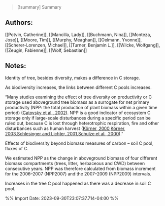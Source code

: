 
>[!summary] Summary
> 

## Authors:
[[Potvin, Catherine]], [[Mancilla, Lady]], [[Buchmann, Nina]], [[Monteza, Jose]], [[Moore, Tim]], [[Murphy, Meaghan]], [[Oelmann, Yvonne]], [[Scherer-Lorenzen, Michael]], [[Turner, Benjamin L.]], [[Wilcke, Wolfgang]], [[Zeugin, Fabienne]], [[Wolf, Sebastian]]

## Notes:

Identity of tree, besides diversity, makes a difference in C storage. 

As biodiversity increases, the links between different C pools increases. 

“Many studies examining the effect of tree diversity on productivity or C storage used aboveground tree biomass as a surrogate for net primary productivity (NPP: the total production of plant biomass within a given time period) ([Catovsky et al., 2002](https://www.sciencedirect.com/science/article/pii/S0378112710006857?fr=RR-2&ref=pdf_download&rr=7259fd91ea4e4bb8%22%20\l%20%22bib0025)). NPP is a good indicator of ecosystem C storage only if large-scale disturbances during a specific period can be ruled out, because C is lost through heterotrophic respiration, fire and other disturbances such as human harvest ([Körner, 2000](https://www.sciencedirect.com/science/article/pii/S0378112710006857?fr=RR-2&ref=pdf_download&rr=7259fd91ea4e4bb8%22%20\l%20%22bib0110),[Körner, 2003](https://www.sciencedirect.com/science/article/pii/S0378112710006857?fr=RR-2&ref=pdf_download&rr=7259fd91ea4e4bb8%22%20\l%20%22bib0115),[Schlesinger and Lichter, 2001](https://www.sciencedirect.com/science/article/pii/S0378112710006857?fr=RR-2&ref=pdf_download&rr=7259fd91ea4e4bb8%22%20\l%20%22bib0220),[Schulze et al., 2000](https://www.sciencedirect.com/science/article/pii/S0378112710006857?fr=RR-2&ref=pdf_download&rr=7259fd91ea4e4bb8%22%20\l%20%22bib0230)).” 

Effects of biodiversity beyond biomass measures of carbon – soil C pool, fluxes of C. 

We estimated NPP as the change in aboveground biomass of four different biomass compartments (trees, litter, herbaceous and CWD) between consecutive years. NPP was therefore calculated from biomass increment for the 2006–2007 (NPP2007) and the 2007–2009 (NPP2009) intervals. 

Increases in the tree C pool happened as there was a decrease in soil C pool.


%% Import Date: 2023-09-30T23:07:37.714-04:00 %%
